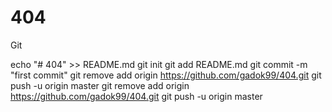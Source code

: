 # 404
Git

echo "# 404" >> README.md
git init
git add README.md
git commit -m "first commit"
git remove add origin https://github.com/gadok99/404.git
git push -u origin master
git remove add origin https://github.com/gadok99/404.git
git push -u origin master
